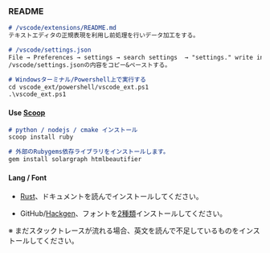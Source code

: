 ### README

```markdown
# /vscode/extensions/README.md
テキストエディタの正規表現を利用し前処理を行いデータ加工をする。

# /vscode/settings.json
File → Preferences → settings → search settings  → "settings." write in bar  →  Edit in settings.json
/vscode/settings.jsonの内容をコピー&ペーストする。

# Windowsターミナル/Powershell上で実行する
cd vscode_ext/powershell/vscode_ext.ps1
.\vscode_ext.ps1
```

#### Use [Scoop](https://scoop.sh/)

```markdown
# python / nodejs / cmake インストール
scoop install ruby

# 外部のRubygems依存ライブラリをインストールします。
gem install solargraph htmlbeautifier
```

#### Lang / Font

- [Rust](https://rustup.rs/)、ドキュメントを読んでインストールしてください。

- GitHub/[Hackgen](https://github.com/yuru7/HackGen)、フォントを[2種類](https://github.com/yuru7/HackGen/releases)インストールしてください。

※ まだスタックトレースが流れる場合、英文を読んで不足しているものをインストールしてください。
